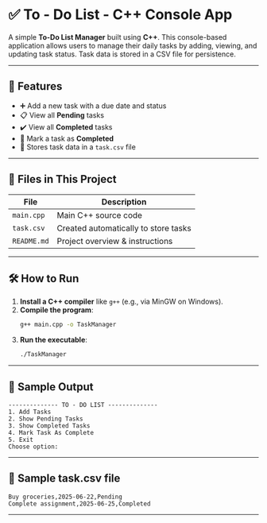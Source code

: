 
# ✅ To - Do List - C++ Console App

A simple **To-Do List Manager** built using **C++**. This console-based application allows users to manage their daily tasks by adding, viewing, and updating task status. Task data is stored in a CSV file for persistence.

---

## 📌 Features

- ➕ Add a new task with a due date and status
- 📋 View all **Pending** tasks
- ✔️ View all **Completed** tasks
- 🔁 Mark a task as **Completed**
- 💾 Stores task data in a `task.csv` file

---

## 📂 Files in This Project

| File         | Description                            |
|--------------|----------------------------------------|
| `main.cpp`   | Main C++ source code                   |
| `task.csv`   | Created automatically to store tasks   |
| `README.md`  | Project overview & instructions        |

---

## 🛠 How to Run

1. **Install a C++ compiler** like `g++` (e.g., via MinGW on Windows).
2. **Compile the program**:
   ```bash
   g++ main.cpp -o TaskManager
   ```
3. **Run the executable**:
   ```bash
   ./TaskManager
   ```

---

## 🧪 Sample Output

```plaintext
-------------- TO - DO LIST --------------
1. Add Tasks
2. Show Pending Tasks
3. Show Completed Tasks
4. Mark Task As Complete
5. Exit
Choose option:
```

---

## 📄 Sample task.csv file

```csv
Buy groceries,2025-06-22,Pending
Complete assignment,2025-06-25,Completed
```

---

